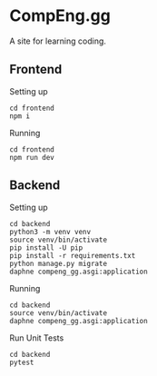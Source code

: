# CompEng.gg

A site for learning coding.

## Frontend

Setting up

```
cd frontend
npm i
```

Running

```
cd frontend
npm run dev
```

## Backend

Setting up

```
cd backend
python3 -m venv venv
source venv/bin/activate
pip install -U pip
pip install -r requirements.txt
python manage.py migrate
daphne compeng_gg.asgi:application
```

Running

```
cd backend
source venv/bin/activate
daphne compeng_gg.asgi:application
```

Run Unit Tests

```
cd backend
pytest
```

